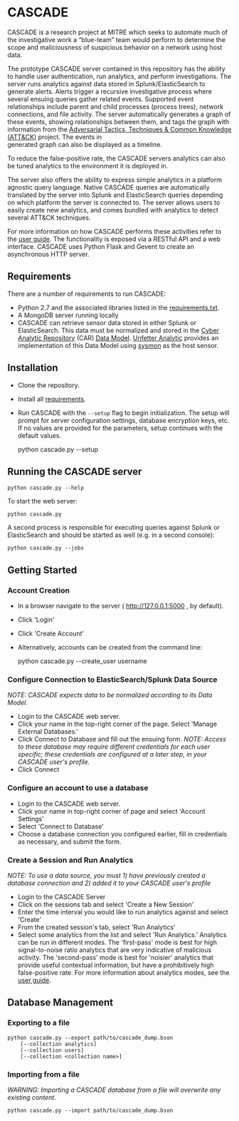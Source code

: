 # CASCADE
CASCADE is a research project at MITRE which seeks to automate much of the investigative work a “blue-team” team
would perform to determine the scope and maliciousness of suspicious behavior on a network using host data.

The prototype CASCADE server contained in this repository has the ability to handle user authentication, run analytics, 
and perform investigations. The server runs analytics against data stored in Splunk/ElasticSearch to generate alerts. 
Alerts trigger a recursive investigative process where several ensuing queries gather related events. Supported event 
relationships include parent and child processes (process trees), network connections, and file activity. 
The server automatically generates a graph of these events, showing relationships between them, 
and tags the graph with information from
the [Adversarial Tactics, Techniques & Common Knowledge (ATT&CK)](https://attack.mitre.org) project. The events in  
generated graph can also be displayed as a timeline. 

To reduce the false-positive rate, the CASCADE servers analytics can also be tuned analytics to the environment 
it is deployed in. 

The server also offers the ability to
express simple analytics in a platform agnostic query language. Native CASCADE queries are automatically
translated by the server into Splunk and ElasticSearch queries depending on which platform the server is connected to.
The server allows users to easily create new analytics, and comes bundled with analytics to detect several ATT&CK 
techniques.

For more information on how CASCADE performs these activities refer to the [user guide](docs/user-guide.md).
The functionality is exposed via a RESTful API and a web interface. CASCADE uses Python Flask and Gevent
to create an asynchronous HTTP server.

## Requirements
There are a number of requirements to run CASCADE:
* Python 2.7 and the associated libraries listed in the [requirements.txt](requirements.txt).
* A MongoDB server running locally
* CASCADE can retrieve sensor data stored in either Splunk or ElasticSearch. This data must be normalized 
and stored in the [Cyber Analytic Repository](https://car.mitre.org/wiki/Main_Page) 
(CAR) [Data Model](https://car.mitre.org/wiki/Data_Model). 
[Unfetter Analytic](https://github.com/unfetter-analytic/unfetter) provides an implementation of 
this Data Model using [sysmon](https://technet.microsoft.com/en-us/sysinternals/sysmon) as the host sensor. 

## Installation 
* Clone the repository.
* Install all [requirements](docs/requirements.md).
* Run CASCADE with the `--setup` flag to begin initialization. The setup will prompt for server configuration settings, 
database encryption keys, etc. If no values are provided for the parameters, setup continues with the default values.

    python cascade.py --setup


## Running the CASCADE server

    python cascade.py --help

To start the web server:

    python cascade.py

A second process is responsible for executing queries against Splunk or ElasticSearch and should be started as 
well (e.g. in a second console): 

    python cascade.py --jobs
    
## Getting Started

### Account Creation 
* In a browser navigate to the server ( http://127.0.0.1:5000 , by default). 
* Click 'Login'
* Click 'Create Account'
* Alternatively, accounts can be created from the command line:

    python cascade.py --create_user username
    
### Configure Connection to ElasticSearch/Splunk Data Source
*NOTE: CASCADE expects data to be normalized according to its Data Model.*
* Login to the CASCADE web server. 
* Click your name in the top-right corner of the page. Select 'Manage External Databases.'
* Click Connect to Database and fill out the ensuing form. 
*NOTE: Access to these database may require different credentials for each user specific; these credentials are
configured at a later step, in your CASCADE user's profile.*
* Click Connect

### Configure an account to use a database
* Login to the CASCADE web server.
* Click your name in top-right corner of page and select 'Account Settings'
* Select 'Connect to Database'
* Choose a database connection you configured earlier, fill in credentials as necessary, and submit the form. 

### Create a Session and Run Analytics
*NOTE: To use a data source, you must 1) have previously created a database connection and 2) added it to your 
CASCADE user's profile*
* Login to the CASCADE Server
* Click on the sessions tab and select 'Create a New Session' 
* Enter the time interval you would like to run analytics against and select 'Create'
* From the created session's tab, select 'Run Analytics' 
* Select some analytics from the list and select 'Run Analytics.'  Analytics can be run in different modes. 
The 'first-pass' mode is best for high signal-to-noise ratio analytics that are very indicative of malicious activity. 
The 'second-pass' mode is best for 'noisier' analytics that provide useful contextual information, 
but have a prohibitively high false-positive rate. For more information about analytics modes, 
see the [user guide](docs/user-guide.md). 

## Database Management
### Exporting to a file

    python cascade.py --export path/to/cascade_dump.bson 
        [--collection analytics]
        [--collection users]
        [--collection <collection name>]

### Importing from a file
*WARNING: Importing a CASCADE database from a file will overwrite any existing content.*

    python cascade.py --import path/to/cascade_dump.bson

